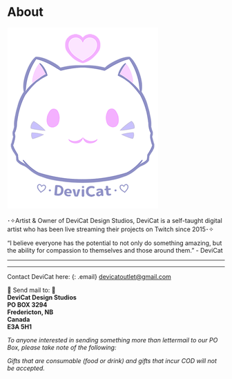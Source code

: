 # About
![](img/dc.png)

･✧Artist & Owner of DeviCat Design Studios, DeviCat is a self-taught digital artist who has been live streaming their projects on Twitch since 2015･✧

“I believe everyone has the potential to not only do something amazing, but the ability for compassion to themselves and those around them.” - DeviCat

---

<div class="ml-embedded" data-form="EJ5upT"></div>

---

Contact DeviCat here:
{: .email}
[devicatoutlet@gmail.com](mailto:devicatoutlet@gmail.com)

💌 Send mail to: 💌<br>
<b>DeviCat Design Studios <br>
PO BOX 3294 <br>
Fredericton, NB <br>
Canada <br>
E3A 5H1 </b> <br>

<i>To anyone interested in sending something more than lettermail to our PO Box,
please take note of the following:</i>

<i>Gifts that are consumable (food or drink) and gifts that incur COD will not be accepted.</i>
